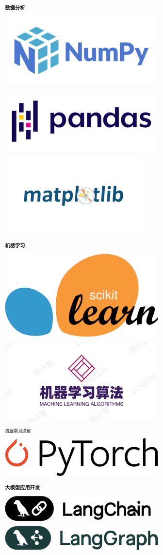 ### 数据分析


[![Numpy](imgs/NumPy.svg)](https://torture.blog.csdn.net/article/details/127776372?fromshare=blogdetail&sharetype=blogdetail&sharerId=127776372&sharerefer=PC&sharesource=weixin_41370128&sharefrom=from_link)


[![Pandas](imgs/Pandas_logo.svg)](https://blog.csdn.net/qq_41854911/article/details/122696986?fromshare=blogdetail&sharetype=blogdetail&sharerId=122696986&sharerefer=PC&sharesource=weixin_41370128&sharefrom=from_link)


[![Matplotlib](imgs/Matplotlib.png)](https://blog.csdn.net/enlybbq/article/details/149613614?fromshare=blogdetail&sharetype=blogdetail&sharerId=149613614&sharerefer=PC&sharesource=weixin_41370128&sharefrom=from_link)


### 机器学习

[![SKlearn](imgs/Scikit_learn_logo_small.svg)](https://blog.csdn.net/Young_Pro/article/details/140438969?fromshare=blogdetail&sharetype=blogdetail&sharerId=140438969&sharerefer=PC&sharesource=weixin_41370128&sharefrom=from_link)

[![sklearn算法](imgs/ml.png)](https://blog.csdn.net/qq_39763246/article/details/119615696?fromshare=blogdetail&sharetype=blogdetail&sharerId=119615696&sharerefer=PC&sharesource=weixin_41370128&sharefrom=from_link)

[机器学习详解](https://blog.csdn.net/weixin_56368033/category_11795896.html)



[![Pytorch](imgs/PyTorch_logo.svg)](https://blog.csdn.net/feichangyanse/article/details/129044859?fromshare=blogdetail&sharetype=blogdetail&sharerId=129044859&sharerefer=PC&sharesource=weixin_41370128&sharefrom=from_link)


### 大模型应用开发

[![LangChain](imgs/LangChain_Logo.svg)](https://blog.csdn.net/jeffray1991/category_12591752.html)


[![LangGraph](imgs/langgraph.svg)](https://apframework.com/blog/essay/2025-06-08-LangGraph-Tutorials)